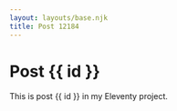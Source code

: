 ```yaml
---
layout: layouts/base.njk
title: Post 12184
---
```


# Post {{ id }}

This is post {{ id }} in my Eleventy project.
